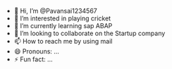 - 👋 Hi, I’m @Pavansai1234567
- 👀 I’m interested in playing cricket 
- 🌱 I’m currently learning sap ABAP 
- 💞️ I’m looking to collaborate on the Startup company 
- 📫 How to reach me by using mail
- 😄 Pronouns: ...
- ⚡ Fun fact: ...

<!---
Pavansai1234567/Pavansai1234567 is a ✨ special ✨ repository because its `README.md` (this file) appears on your GitHub profile.
You can click the Preview link to take a look at your changes.
--->
